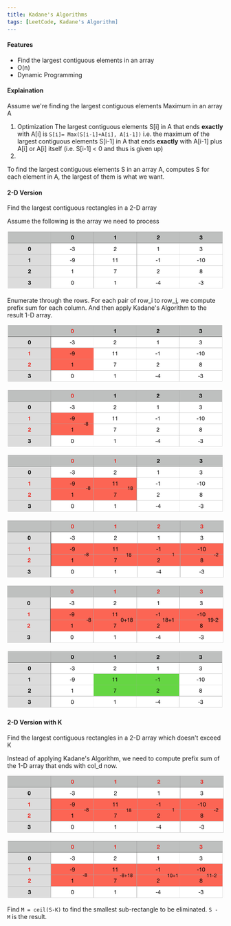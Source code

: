 ```yaml
---
title: Kadane's Algorithms
tags: [LeetCode, Kadane's Algorithm]
---
```


#### Features
- Find the largest contiguous elements in an array
- O(n)
- Dynamic Programming

#### Explaination
Assume we're finding the largest contiguous elements Maximum in an array A
1. Optimization
The largest contiguous elements S[i] in A that ends **exactly** with A[i] is 
`S[i]= Max(S[i-1]+A[i], A[i-1])`
i.e. the maximum of the largest contiguous elements S[i-1] in A that ends **exactly** with A[i-1] plus A[i] or A[i] itself (i.e. S[i-1] < 0 and thus is given up)
2. 
To find the largest contiguous elements S in an array A, computes S for each element in A,
the largest of them is what we want.

#### 2-D Version

Find the largest contiguous rectangles in a 2-D array

Assume the following is the array we need to process

![Original Array](/assets/images/kadane-1.png)

Enumerate through the rows. For each pair of row_i to row_j, we compute prefix sum for each column. And then apply Kadane's Algorithm to the result 1-D array.

![Step a](/assets/images/kadane-2.png)

![Step b](/assets/images/kadane-3.png)

![Step d](/assets/images/kadane-4.png)

![Step e](/assets/images/kadane-5.png)

![Step f](/assets/images/kadane-6.png)

![Step g](/assets/images/kadane-7.png)

#### 2-D Version with K

Find the largest contiguous rectangles in a 2-D array which doesn't exceed K

Instead of applying Kadane's Algorithm, we need to compute prefix sum of the 1-D array that ends with col_d now.

![Step 1](/assets/images/kadane-5.png)

![Step 2](/assets/images/kadane-8.png)

Find `M = ceil(S-K)` to find the smallest sub-rectangle to be eliminated. `S - M` is the result.